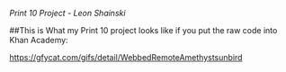*Print 10 Project - Leon Shainski*

##This is What my Print 10 project looks like if you put the raw code into Khan Academy:

https://gfycat.com/gifs/detail/WebbedRemoteAmethystsunbird
